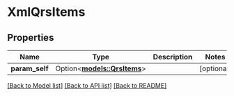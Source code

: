 # XmlQrsItems

## Properties

Name | Type | Description | Notes
------------ | ------------- | ------------- | -------------
**param_self** | Option<[**models::QrsItems**](QrsItems.md)> |  | [optional]

[[Back to Model list]](../README.md#documentation-for-models) [[Back to API list]](../README.md#documentation-for-api-endpoints) [[Back to README]](../README.md)


